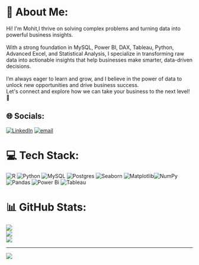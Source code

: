 # 💫 About Me:
Hi! I'm Mohit,I thrive on solving complex problems and turning data into powerful business insights.<br><br>With a strong foundation in MySQL, Power BI, DAX, Tableau, Python, Advanced Excel, and Statistical Analysis, I specialize in transforming raw data into actionable insights that help businesses make smarter, data-driven decisions.<br><br>I’m always eager to learn and grow, and I believe in the power of data to unlock new opportunities and drive business success. <br>Let's connect and explore how we can take your business to the next level! 🚀


## 🌐 Socials:
[![LinkedIn](https://img.shields.io/badge/LinkedIn-%230077B5.svg?logo=linkedin&logoColor=white)](https://linkedin.com/in/MohitJonwaal) 
[![email](https://img.shields.io/badge/Email-D14836?logo=gmail&logoColor=white)](mailto:mohitjonwaal@gmail.com) 

# 💻 Tech Stack:
![R](https://img.shields.io/badge/r-%23276DC3.svg?style=for-the-badge&logo=r&logoColor=white) ![Python](https://img.shields.io/badge/python-3670A0?style=for-the-badge&logo=python&logoColor=ffdd54) ![MySQL](https://img.shields.io/badge/mysql-4479A1.svg?style=for-the-badge&logo=mysql&logoColor=white) ![Postgres](https://img.shields.io/badge/postgres-%23316192.svg?style=for-the-badge&logo=postgresql&logoColor=white)    ![Seaborn](https://img.shields.io/badge/Seaborn-3776AB?style=for-the-badge&logo=seaborn&logoColor=white)
![Matplotlib](https://img.shields.io/badge/Matplotlib-%23ffffff.svg?style=for-the-badge&logo=Matplotlib&logoColor=white)![NumPy](https://img.shields.io/badge/numpy-%23013243.svg?style=for-the-badge&logo=numpy&logoColor=white) ![Pandas](https://img.shields.io/badge/pandas-%23150458.svg?style=for-the-badge&logo=pandas&logoColor=white) ![Power Bi](https://img.shields.io/badge/power_bi-F2C811?style=for-the-badge&logo=powerbi&logoColor=black) ![Tableau](https://img.shields.io/badge/Tableau-E97627?style=for-the-badge&logo=tableau&logoColor=white)

# 📊 GitHub Stats:
![](https://github-readme-stats.vercel.app/api?username=Mohitjonwaal&theme=dark&hide_border=false&include_all_commits=false&count_private=false)<br/>
![](https://github-readme-streak-stats.herokuapp.com/?user=Mohitjonwaal&theme=dark&hide_border=false)<br/>
![](https://github-readme-stats.vercel.app/api/top-langs/?username=Mohitjonwaal&theme=dark&hide_border=false&include_all_commits=false&count_private=false&layout=compact)

---
[![](https://visitcount.itsvg.in/api?id=Mohitjonwaal&icon=0&color=0)](https://visitcount.itsvg.in)

<!-- Proudly created with GPRM ( https://gprm.itsvg.in ) -->

